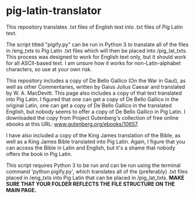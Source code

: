# pig-latin-translator
This repository translates .txt files of English text into .txt files of Pig Latin text.

The script titled "pigify.py" can be run in Python 3 to translate all of the files in /eng_txts to Pig Latin .txt files which will then be placed into /pig_lat_txts. This process was designed to work for English text only, but it should work for all ASCII-based text. I am unsure how it works for non-Latin-alphabet characters, so use at your own risk.

This repository includes a copy of De Bello Gallico (On the War in Gaul), as well as other Commentaries, written by Gaius Julius Caesar and translated by W. A. MacDevitt. This page also includes a copy of that text translated into Pig Latin. I figured that one can get a copy of De Bello Gallico in the original Latin, one can get a copy of De Bello Gallico in the translated English, but nobody seems to offer a copy of De Bello Gallico in Pig Latin. I downloaded the copy from Project Gutenberg's collection of free online ebooks at this URL: www.gutenberg.org/ebooks/10657.

I have also included a copy of the King James translation of the Bible, as well as a King James Bible translated into Pig Latin. Again, I figure that you can access the Bible in Latin and English, but it's a shame that nobody offers the book in Pig Latin.

This script requires Python 3 to be run and can be run using the terminal command 'python pigify.py', which translates all of the (preferably) .txt files placed in /eng_txts into Pig Latin that can be placed in /pig_lat_txts. <strong> MAKE SURE THAT YOUR FOLDER REFLECTS THE FILE STRUCTURE ON THE MAIN PAGE. </strong>
